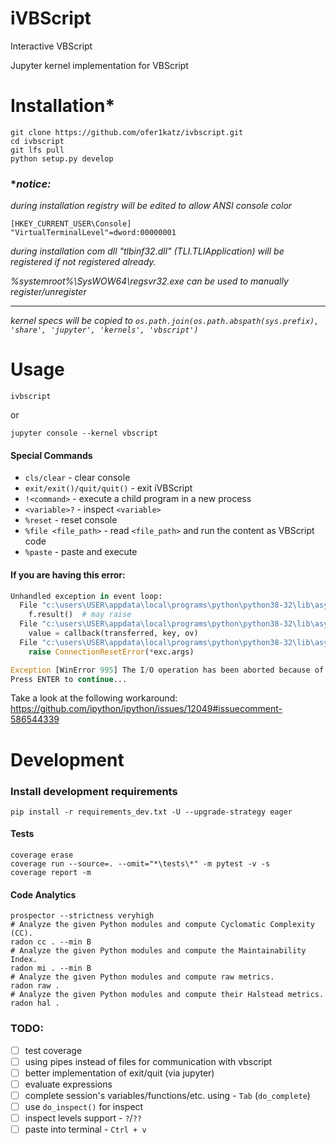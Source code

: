 # iVBScript

Interactive VBScript

Jupyter kernel implementation for VBScript

# Installation*
```shell script
git clone https://github.com/ofer1katz/ivbscript.git 
cd ivbscript
git lfs pull 
python setup.py develop
```
### **notice:*
*during installation registry will be edited to allow ANSI console color*

```shell script
[HKEY_CURRENT_USER\Console]
"VirtualTerminalLevel"=dword:00000001
```

*during installation com dll "tlbinf32.dll" (TLI.TLIApplication) will be registered if not registered already.*

*%systemroot%\SysWOW64\regsvr32.exe can be used to manually register/unregister*

---

*kernel specs will be copied to `os.path.join(os.path.abspath(sys.prefix), 'share', 'jupyter', 'kernels', 'vbscript')`*

# Usage
```shell script
ivbscript
```
or
```shell script
jupyter console --kernel vbscript
```

#### Special Commands
- `cls/clear` - clear console
- `exit/exit()/quit/quit()` - exit iVBScript
- `!<command>` - execute a child program in a new process
- `<variable>?` - inspect `<variable>`
- `%reset` - reset console
- `%file <file_path>` - read `<file_path>` and run the content as VBScript code
- `%paste` - paste and execute

#### If you are having this error:
```python
Unhandled exception in event loop:
  File "c:\users\USER\appdata\local\programs\python\python38-32\lib\asyncio\proactor_events.py", line 768, in _loop_self_reading
    f.result()  # may raise
  File "c:\users\USER\appdata\local\programs\python\python38-32\lib\asyncio\windows_events.py", line 808, in _poll
    value = callback(transferred, key, ov)
  File "c:\users\USER\appdata\local\programs\python\python38-32\lib\asyncio\windows_events.py", line 457, in finish_recv
    raise ConnectionResetError(*exc.args)

Exception [WinError 995] The I/O operation has been aborted because of either a thread exit or an application request
Press ENTER to continue...
```
Take a look at the following workaround:
https://github.com/ipython/ipython/issues/12049#issuecomment-586544339

# Development
### Install development requirements
```shell script
pip install -r requirements_dev.txt -U --upgrade-strategy eager
```

#### Tests
```shell script
coverage erase
coverage run --source=. --omit="*\tests\*" -m pytest -v -s
coverage report -m
```

#### Code Analytics
```shell script
prospector --strictness veryhigh
# Analyze the given Python modules and compute Cyclomatic Complexity (CC).
radon cc . --min B
# Analyze the given Python modules and compute the Maintainability Index.
radon mi . --min B
# Analyze the given Python modules and compute raw metrics.
radon raw .
# Analyze the given Python modules and compute their Halstead metrics.
radon hal .
```

### TODO:
- [ ] test coverage
- [ ] using pipes instead of files for communication with vbscript
- [ ] better implementation of exit/quit (via jupyter)
- [ ] evaluate expressions
- [ ] complete session's variables/functions/etc. using - `Tab` (`do_complete`)
- [ ] use `do_inspect()` for inspect
- [ ] inspect levels support - `?`/`??`
- [ ] paste into terminal - `Ctrl + v`
